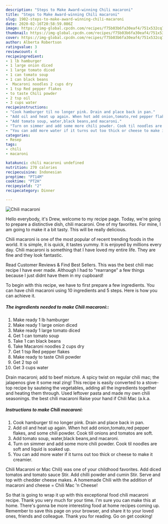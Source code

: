 ```yaml
---
description: "Steps to Make Award-winning Chili macaroni"
title: "Steps to Make Award-winning Chili macaroni"
slug: 1902-steps-to-make-award-winning-chili-macaroni
date: 2020-02-16T20:58:59.086Z
image: https://img-global.cpcdn.com/recipes/f75b03b6fa30eaf4/751x532cq70/chili-macaroni-recipe-main-photo.jpg
thumbnail: https://img-global.cpcdn.com/recipes/f75b03b6fa30eaf4/751x532cq70/chili-macaroni-recipe-main-photo.jpg
cover: https://img-global.cpcdn.com/recipes/f75b03b6fa30eaf4/751x532cq70/chili-macaroni-recipe-main-photo.jpg
author: Alberta Robertson
ratingvalue: 3
reviewcount: 4
recipeingredient:
- 1 lb hamburger
- 1 large onion diced
- 1 large tomato diced
- 1 can tomato soup
- 1 can black beans
-  Macaroni noodles 2 cups dry
- 1 tsp Red pepper flakes
- to taste Chili powder
- 2 tsp oil
- 3 cups water
recipeinstructions:
- "Cook hamburger til no longer pink. Drain and place back in pan."
- "Add oil and heat up again. When hot add onion,tomato,red pepper flakes, and some chili powder. Cook till onions and tomatos are soft."
- "Add tomato soup, water,black beans,and macaroni."
- "Turn on simmer and add some more chili powder. Cook til noodles are soft and liquid is soaked up."
- "You can add more water if it turns out too thick or cheese to make it creamier."
categories:
- Resep
tags:
- chili
- macaroni

katakunci: chili macaroni undefined
nutrition: 270 calories
recipecuisine: Indonesian
preptime: "PT14M"
cooktime: "PT2H"
recipeyield: "2"
recipecategory: Dinner

---
```



![Chili macaroni](https://img-global.cpcdn.com/recipes/f75b03b6fa30eaf4/751x532cq70/chili-macaroni-recipe-main-photo.jpg)

Hello everybody, it's Drew, welcome to my recipe page. Today, we're going to prepare a distinctive dish, chili macaroni. One of my favorites. For mine, I am going to make it a bit tasty. This will be really delicious.

Chili macaroni is one of the most popular of recent trending foods in the world. It is simple, it is quick, it tastes yummy. It is enjoyed by millions every day. Chili macaroni is something that I have loved my entire life. They are fine and they look fantastic.

Read Customer Reviews &amp; Find Best Sellers. This was the best chili mac recipe I have ever made. Although I had to &#34;rearrange&#34; a few things because I just didnt have them in my cupboard!


To begin with this recipe, we have to first prepare a few ingredients. You can have chili macaroni using 10 ingredients and 5 steps. Here is how you can achieve it.

##### The ingredients needed to make Chili macaroni::

1. Make ready 1 lb hamburger
1. Make ready 1 large onion diced
1. Make ready 1 large tomato diced
1. Get 1 can tomato soup
1. Take 1 can black beans
1. Take  Macaroni noodles 2 cups dry
1. Get 1 tsp Red pepper flakes
1. Make ready to taste Chili powder
1. Get 2 tsp oil
1. Get 3 cups water


Drain macaroni; add to beef mixture. A spicy twist on regular chili mac; the jalapenos give it some real zing! This recipe is easily converted to a stove-top recipe by sauteing the vegetables, adding all the ingredients together and heating them through. Used leftover pasta and made my own chili seasonings. the best chili macaroni Raise your hand if Chili Mac (a.k.a. 

##### Instructions to make Chili macaroni:

1. Cook hamburger til no longer pink. Drain and place back in pan.
1. Add oil and heat up again. When hot add onion,tomato,red pepper flakes, and some chili powder. Cook till onions and tomatos are soft.
1. Add tomato soup, water,black beans,and macaroni.
1. Turn on simmer and add some more chili powder. Cook til noodles are soft and liquid is soaked up.
1. You can add more water if it turns out too thick or cheese to make it creamier.


Chili Macaroni or Mac Chili) was one of your childhood favorites. Add diced tomatos and tomato sauce Stir. Add chilli powder and cumin Stir. Serve and top with chedder cheese makes. A homemade Chili with the addition of macaroni and cheese = Chili Mac &#39;n Cheese! 

So that is going to wrap it up with this exceptional food chili macaroni recipe. Thank you very much for your time. I'm sure you can make this at home. There's gonna be more interesting food at home recipes coming up. Remember to save this page on your browser, and share it to your loved ones, friends and colleague. Thank you for reading. Go on get cooking!
